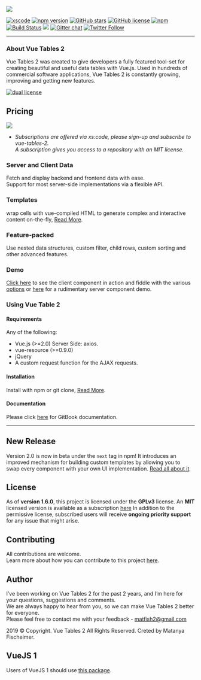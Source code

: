 [![](https://github.com/matfish2/vue-tables-2/blob/master/img/Banner.jpg?raw=true)](https://cp.xscode.com/matfish2/vue-tables-2/)

[![xscode](https://img.shields.io/badge/Available%20on-xs%3Acode-blue?style=?style=plastic&logo=appveyor&logo=data:image/png;base64,iVBORw0KGgoAAAANSUhEUgAAAEAAAABACAMAAACdt4HsAAAAGXRFWHRTb2Z0d2FyZQBBZG9iZSBJbWFnZVJlYWR5ccllPAAAAAZQTFRF////////VXz1bAAAAAJ0Uk5T/wDltzBKAAAAlUlEQVR42uzXSwqAMAwE0Mn9L+3Ggtgkk35QwcnSJo9S+yGwM9DCooCbgn4YrJ4CIPUcQF7/XSBbx2TEz4sAZ2q1RAECBAiYBlCtvwN+KiYAlG7UDGj59MViT9hOwEqAhYCtAsUZvL6I6W8c2wcbd+LIWSCHSTeSAAECngN4xxIDSK9f4B9t377Wd7H5Nt7/Xz8eAgwAvesLRjYYPuUAAAAASUVORK5CYII=)](https://cp.xscode.com/matfish2/vue-tables-2)
[![npm version](https://badge.fury.io/js/vue-tables-2.svg)](https://badge.fury.io/js/vue-tables-2) [![GitHub stars](https://img.shields.io/github/stars/matfish2/vue-tables-2.svg)](https://github.com/matfish2/vue-tables-2/stargazers) [![GitHub license](https://img.shields.io/badge/license-GPLv3-blue.svg)](https://raw.githubusercontent.com/matfish2/vue-tables-2/master/LICENSE) [![npm](https://img.shields.io/npm/dt/vue-tables-2.svg)](https://www.npmjs.com/package/vue-tables-2) [![Build Status](https://travis-ci.org/matfish2/vue-tables-2.svg?branch=master)](https://travis-ci.org/matfish2/vue-tables-2) [![](https://data.jsdelivr.com/v1/package/npm/vue-tables-2/badge)](https://www.jsdelivr.com/package/npm/vue-tables-2) [![Gitter chat](https://badges.gitter.im/gitterHQ/gitter.png)](https://gitter.im/vue-tables-2/Lobby)
[![Twitter Follow](https://img.shields.io/twitter/follow/matfish2?style=social)](https://twitter.com/matfish2)

----
### About Vue Tables 2
Vue Tables 2 was created to give developers a fully featured tool-set for creating beautiful and useful data tables with Vue.js. Used in hundreds of commercial software applications, Vue Tables 2 is constantly growing, improving and getting new features.

[![dual license](https://github.com/xscode-resources/promotion-materials/blob/master/assets/Dual-license-badge.gif?raw=true)](https://cp.xscode.com/matfish2/vue-tables-2)

## Pricing
[![](https://github.com/DekelKan/vue-tables-2/blob/master/img/VueTables2pricing4.jpg)](https://cp.xscode.com/matfish2/vue-tables-2) <br>
* *Subscriptions are offered via xs:code, please sign-up and subscribe to vue-tables-2. <br>
A subscription gives you access to a repository with an MIT license.*

### Server and Client Data
Fetch and display backend and frontend data with ease. <br>
Support for most server-side implementations via a flexible API.

### Templates
wrap cells with vue-compiled HTML to generate complex and interactive content on-the-fly,
[Read More](https://matanya.gitbook.io/vue-tables-2/templates).

### Feature-packed
Use nested data structures, custom filter, child rows, custom sorting and other advanced features.

### Demo
[Click here](https://jsfiddle.net/matfish2/jfa5t4sm/) to see the client component in action and fiddle with the various [options](https://matanya.gitbook.io/vue-tables-2/options-api)
or [here](https://jsfiddle.net/matfish2/js4bmdbL/) for a rudimentary server component demo.

### Using Vue Table 2
#### Requirements
Any of the following: <br>

* Vue.js (>=2.0) Server Side: axios. <br>
* vue-resource (>=0.9.0) <br>
* jQuery <br>
* A custom request function for the AJAX requests.

#### Installation
Install with npm or git clone, [Read More](https://matanya.gitbook.io/vue-tables-2/installation).

#### Documentation
Please click [here](https://matanya.gitbook.io/vue-tables-2/) for GitBook documentation.

----

## New Release
Version 2.0 is now in beta under the `next` tag in npm!
It introduces an improved mechanism for building custom templates by allowing you to swap every component with your own UI implementation. [Read all about it](https://matanya.gitbook.io/vue-tables-2/custom-template-version-2).

## License 
As of **version 1.6.0**, this project is licensed under the **GPLv3** license.
An **MIT** licensed version is available as a subscription [here](https://cp.xscode.com/matfish2/vue-tables-2)
In addition to the permissive license, subscribed users will receive **ongoing priority support** for any issue that might arise.

## Contributing
All contributions are welcome. <br> Learn more about how you can contribute to this project
[here](https://github.com/matfish2/vue-tables-2/blob/master/CONTRIBUTING.md).

## Author
I’ve been working on Vue Tables 2 for the past 2 years, and I’m here for your questions, suggestions
and comments.<br> We are always happy to hear from you, so we can
make Vue Tables 2 better for everyone. <br> Please feel free to contact me with your feedback - matfish2@gmail.com <br>

2019 © Copyright. Vue Tables 2 All Rights Reserved.
Creted by Matanya Fischeimer.

## VueJS 1
Users of VueJS 1 should use [this package](https://github.com/matfish2/vue-tables).
